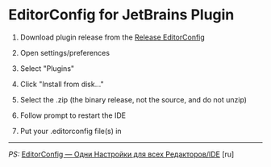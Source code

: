 # EditorConfig for JetBrains Plugin

1. Download plugin release from the [Release EditorConfig](https://github.com/editorconfig/editorconfig-jetbrains/releases)
2. Open settings/preferences
3. Select "Plugins"
4. Click "Install from disk..."
5. Select the .zip (the binary release, not the source, and do not unzip)
6. Follow prompt to restart the IDE

7. Put your .editorconfig file(s) in

---
_PS:_ 
[EditorConfig — Одни Настройки для всех Редакторов/IDE](https://habr.com/post/220131/) [ru]
